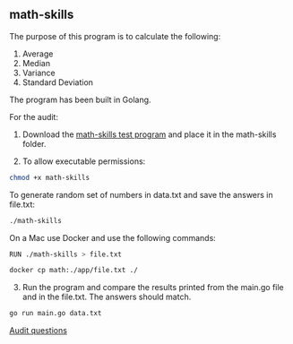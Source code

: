 ## math-skills

The purpose of this program is to calculate the following:

1. Average
2. Median
3. Variance
4. Standard Deviation

The program has been built in Golang.

For the audit:
1. Download the [math-skills test program](https://assets.01-edu.org/stats-projects/math-skills) and  place it in the math-skills folder.

2. To allow executable permissions:
```bash
chmod +x math-skills
```
To generate random set of numbers in data.txt and save the answers in file.txt:
```bash
./math-skills
```

On a Mac use Docker and use the following commands:
```bash
RUN ./math-skills > file.txt
```
```bash
docker cp math:./app/file.txt ./
```

3. Run the program and compare the results printed from the main.go file and in the file.txt. The answers should match.
```bash
go run main.go data.txt
```

[Audit questions](https://github.com/01-edu/public/tree/master/subjects/math-skills/audit)